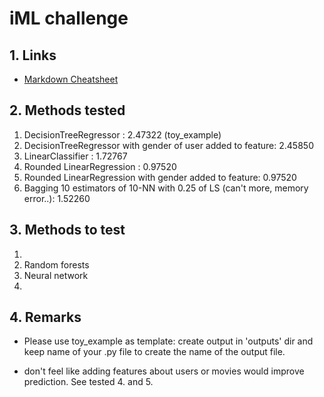 # iML challenge

## 1. Links

- [Markdown Cheatsheet](https://github.com/adam-p/markdown-here/wiki/Markdown-Cheatsheet)

## 2. Methods tested

1. DecisionTreeRegressor : 2.47322 (toy_example)
2. DecisionTreeRegressor with gender of user added to feature: 2.45850
3. LinearClassifier : 1.72767
4. Rounded LinearRegression : 0.97520
5. Rounded LinearRegression with gender added to feature: 0.97520
6. Bagging 10 estimators of 10-NN with 0.25 of LS (can't more, memory error..): 1.52260

## 3. Methods to test

1.
2. Random forests
3. Neural network
4.

## 4. Remarks
- Please use toy_example as template: create output in 'outputs' dir and keep name of your .py file to create the name of the output file.

- don't feel like adding features about users or movies would improve prediction. See tested 4. and 5.
